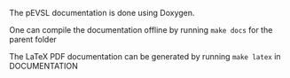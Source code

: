 The pEVSL documentation is done using Doxygen.

One can compile the documentation offline by running `make docs` for the parent folder

The LaTeX PDF documentation can be generated by running `make latex` in DOCUMENTATION
